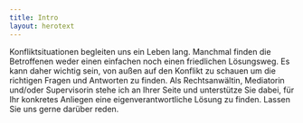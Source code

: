 ```yaml
---
title: Intro
layout: herotext
---
```


Konfliktsituationen begleiten uns ein Leben lang. Manchmal finden die Betroffenen weder einen einfachen noch einen friedlichen Lösungsweg. Es kann daher wichtig sein, von außen auf den Konflikt zu schauen um die richtigen Fragen und Antworten zu finden. Als Rechtsanwältin, Mediatorin und/oder Supervisorin stehe ich an Ihrer Seite und unterstütze Sie dabei, für Ihr konkretes Anliegen eine eigenverantwortliche Lösung zu finden. Lassen Sie uns gerne darüber reden. 
